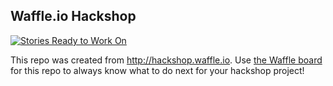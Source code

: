 ## Waffle.io Hackshop

[![Stories Ready to Work On](https://badge.waffle.io/zmon/test-2.svg?label=ready&title=Cards%20Ready%20To%20Work%20On)](https://waffle.io/zmon/test-2)

This repo was created from http://hackshop.waffle.io. Use [the Waffle board](https://waffle.io/zmon/test-2) for this repo to always know what to do next for your hackshop project!